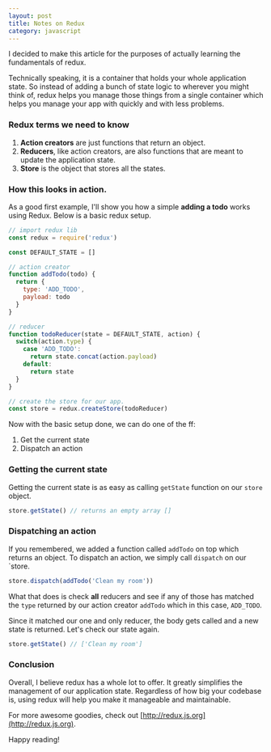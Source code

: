 ```yaml
---
layout: post
title: Notes on Redux
category: javascript
---
```


I decided to make this article for the purposes of actually learning the
fundamentals of redux.

Technically speaking, it is a container that holds your whole application
state. So instead of adding a bunch of state logic to wherever you might think
of, redux helps you manage those things from a single container which helps you manage your app with quickly and with less problems.

<!--break-->

### Redux terms we need to know

1. **Action creators** are just functions that return an object.
2. **Reducers**, like action creators, are also functions that are meant to
update the application state.
3. **Store** is the object that stores all the states.

### How this looks in action.

As a good first example, I'll show you how a simple **adding a todo** works
using Redux. Below is a basic redux setup.

```javascript
// import redux lib
const redux = require('redux')

const DEFAULT_STATE = []

// action creator
function addTodo(todo) {
  return {
    type: 'ADD_TODO',
    payload: todo
  }
}

// reducer
function todoReducer(state = DEFAULT_STATE, action) {
  switch(action.type) {
    case 'ADD_TODO':
      return state.concat(action.payload)
    default:
      return state
  }
}

// create the store for our app.
const store = redux.createStore(todoReducer)
```

Now with the basic setup done, we can do one of the ff:

1. Get the current state
2. Dispatch an action

### Getting the current state

Getting the current state is as easy as calling `getState` function on our
`store` object.

```javascript
store.getState() // returns an empty array []
```

### Dispatching an action

If you remembered, we added a function called `addTodo` on top which returns an object. To dispatch an action, we simply call `dispatch` on our `store.

```javascript
store.dispatch(addTodo('Clean my room'))
```

What that does is check **all** reducers and see if any of those has matched
the `type` returned by our action creator `addTodo` which in this case, `ADD_TODO`.

Since it matched our one and only reducer, the body gets called and a new
state is returned. Let's check our state again.

```javascript
store.getState() // ['Clean my room']
```

### Conclusion

Overall, I believe redux has a whole lot to offer. It greatly simplifies the
management of our application state. Regardless of how big your codebase is, using redux will help you make it manageable and maintainable.

For more awesome goodies, check out [http://redux.js.org](http://redux.js.org).

Happy reading!